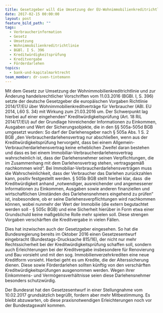 ```yaml
---
title: Gesetzgeber will die Umsetzung der EU-Wohnimmobilienkreditrichtlinie entschärfen
date: 2017-02-15 00:00:00
layout: post
feature_bild_path: ""
tags:
  - Verbraucherinformation
  - Gesetz
  - Umsetzung
  - Wohnimmobilienkreditrichtlinie
  - BGBl. I S. 396
  - Kreditwürdigkeitsprüfung
  - Kreditvergabe
  - Förderdarlehen
topics:
  - bank-und-kapitalmarktrecht
team_member: dr-sven-tintemann
---
```



Mit dem Gesetz zur Umsetzung der Wohnimmobilienkreditrichtlinie und zur Änderung handelsrechtlicher Vorschriften vom 11.03.2016 (BGBl. I, S. 396) setzte der deutsche Gesetzgeber die europäischen Vorgaben Richtlinie 2014/17/EU über Wohnimmobilienkreditverträge für Verbraucher (ABl. EU 2014, L60 S. 34) mit Wirkung zum 21.03.2016 um. Der Schwerpunkt lag hierbei auf einer eingehenden“ Kreditwürdigkeitsprüfung (Art. 18 RiL 2014/17/EU) auf der Grundlage hinreichender Informationen zu Einkommen, Ausgaben und Wert der Sicherungsobjekte, die in den §§ 505a-505d BGB umgesetzt wurden: So darf der Darlehensgeber nach § 505a Abs. 1 S. 2 BGB „den Verbraucherdarlehensvertrag nur abschließen, wenn aus der Kreditwürdigkeitsprüfung hervorgeht, dass bei einem Allgemein-Verbraucherdarlehensvertrag keine erheblichen Zweifel daran bestehen und dass es bei einem Immobiliar-Verbraucherdarlehensvertrag wahrscheinlich ist, dass der Darlehensnehmer seinen Verpflichtungen, die im Zusammenhang mit dem Darlehensvertrag stehen, vertragsgemäß nachkommen wird“. Bei Immobiliar-Verbraucherdarlehensverträgen muss die Wahrscheinlichkeit, dass der Verbraucher das Darlehen zurückzahlen kann, positiv festgestellt werden. § 505b BGB stellt hierbei klar, dass  die Kreditwürdigkeit anhand „notwendiger, ausreichender und angemessener Informationen zu Einkommen, Ausgaben sowie anderen finanziellen und wirtschaftlichen Umständen des Darlehensnehmers eingehend zu prüfen“ ist, insbesondere, ob er seine Darlehensverpflichtungen wird nachkommen können, wobei nunmehr der Wert der Immobilie (die extern begutachtet werden soll - § 505c BGB) und eine Sicherheit hierüber in Form etwa einer Grundschuld keine maßgebliche Rolle mehr spielen soll. Diese strengen Vorgaben verschärften die Kreditvergabe in vielen Fällen.

Dies hat inzwischen auch der Gesetzgeber eingesehen. So hat die Bundesregierung bereits im Oktober 2016 einen Gesetzesentwurf eingebracht (Bundestags-Drucksache 815/16), der nicht nur mehr Rechtssicherheit bei der Kreditwürdigkeitsprüfung schaffen soll, sondern auch Erleichterungen bei der Kreditvergabe insbesondere für Renovierung und Bau vorsieht und mit den sog. Immobilienverzehrkrediten eine neue Kreditform vorsieht. Hierbei geht es um Kredite, die der Alterssicherung dienen. Diese sowie Förderdarlehen sollten künftig von den verschärften Kreditwürdigkeitsprüfungen ausgenommen werden. Wegen ihrer Einkommens- und Vermögensverhältnisse seien diese Darlehensnehmer besonders schutzwürdig.

Der Bundesrat hat den Gesetzesentwurf in einer Stellungnahme vom 10.02.2017 grundsätzlich begrüßt, fordern aber mehr Mitbestimmung. Es bleibt abzuwarten, ob diese praxisnotwendigen Erleichterungen noch vor der Bundestagswahl kommen.